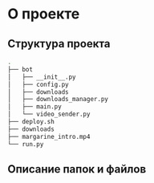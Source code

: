 О проекте
=========

Структура проекта
-----------------

```bash
.
├── bot
│   ├── __init__.py
│   ├── config.py
│   ├── downloads
│   ├── downloads_manager.py
│   ├── main.py
│   └── video_sender.py
├── deploy.sh
├── downloads
├── margarine_intro.mp4
└── run.py
```

Описание папок и файлов
-----------------------
